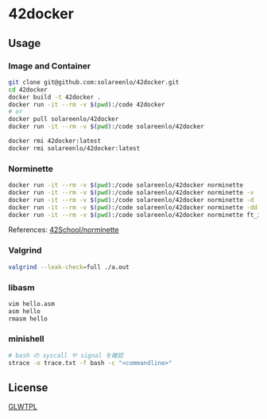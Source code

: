 # 42docker

## Usage
### Image and Container
```sh
git clone git@github.com:solareenlo/42docker.git
cd 42docker
docker build -t 42docker .
docker run -it --rm -v $(pwd):/code 42docker
# or
docker pull solareenlo/42docker
docker run -it --rm -v $(pwd):/code solareenlo/42docker

docker rmi 42docker:latest
docker rmi solareenlo/42docker:latest
```

### Norminette
```sh
docker run -it --rm -v $(pwd):/code solareenlo/42docker norminette
docker run -it --rm -v $(pwd):/code solareenlo/42docker norminette -v
docker run -it --rm -v $(pwd):/code solareenlo/42docker norminette -d
docker run -it --rm -v $(pwd):/code solareenlo/42docker norminette -dd
docker run -it --rm -v $(pwd):/code solareenlo/42docker norminette ft_isdigit.c
```

References: [42School/norminette](https://github.com/42School/norminette)

### Valgrind
```sh
valgrind --leak-check=full ./a.out
```

### libasm
```sh
vim hello.asm
asm hello
rmasm hello
```

### minishell
```sh
# bash の syscall や signal を確認
strace -o trace.txt -f bash -c "<commandline>"
```

## License
[GLWTPL](./LICENSE)

